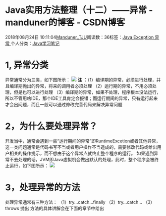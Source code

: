 
# Java实用方法整理（十二）——异常 - manduner的博客 - CSDN博客


2018年08月24日 10:11:04[Manduner_TJU](https://me.csdn.net/manduner)阅读数：36标签：[Java																](https://so.csdn.net/so/search/s.do?q=Java&t=blog)[Exception																](https://so.csdn.net/so/search/s.do?q=Exception&t=blog)[异常																](https://so.csdn.net/so/search/s.do?q=异常&t=blog)[
							](https://so.csdn.net/so/search/s.do?q=Exception&t=blog)[
																					](https://so.csdn.net/so/search/s.do?q=Java&t=blog)个人分类：[Java学习笔记																](https://blog.csdn.net/manduner/article/category/7486695)
[
																								](https://so.csdn.net/so/search/s.do?q=Java&t=blog)


# 1, 异常分类
异常通常分为三类，如下图所示：
![](https://img-blog.csdn.net/20180824094719342?watermark/2/text/aHR0cHM6Ly9ibG9nLmNzZG4ubmV0L21hbmR1bmVy/font/5a6L5L2T/fontsize/400/fill/I0JBQkFCMA==/dissolve/70)
**注 ：**（1）编译期的异常，必须进行处理，并且编译期抛出的异常，将来的调用者必须处理
（2）运行期的异常，不用必须处理，但是也可以进行处理
（3）编译期的异常，如果不处理，程序根本没法运行，所以不管用啥IDE，那个IDE工具肯定会报错；而运行期间的异常，只有运行起来才会出问题，而且一般可以通过修改完善代码来解决异常问题
# 2，为什么要处理异常？
开发当中，通常会遇到一些“运行期间的异常”即RuntimeExcetion或者其他异常，这一类问题通常是代码书写不当或者用户操作不当造成的，需要修改代码或给出用户相关的操作提示，而不想由于这个异常点就终止整个程序的运行。
如果遇到异常不去处理的话，JVM即Java虚拟机会做出默认的处理，此时，整个程序会被终止运行，如下图所示：
![](https://img-blog.csdn.net/20180824100512761?watermark/2/text/aHR0cHM6Ly9ibG9nLmNzZG4ubmV0L21hbmR1bmVy/font/5a6L5L2T/fontsize/400/fill/I0JBQkFCMA==/dissolve/70)
# 3，处理异常的方法
处理异常通常有三种方法：
（1）try...catch...finally
（2）try...catch...
（3）throws 抛出
方法的具体讲解会在下面的章节中给出

